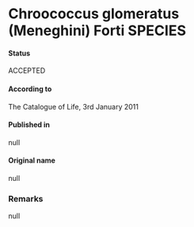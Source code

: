Chroococcus glomeratus (Meneghini) Forti SPECIES
=======

#### Status
ACCEPTED

#### According to
The Catalogue of Life, 3rd January 2011

#### Published in
null

#### Original name
null

### Remarks
null